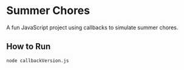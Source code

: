# Summer Chores

A fun JavaScript project using callbacks to simulate summer chores.

## How to Run

```bash
node callbackVersion.js
